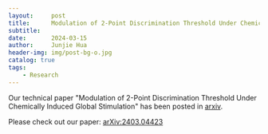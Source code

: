 ```yaml
---
layout:     post
title:      Modulation of 2-Point Discrimination Threshold Under Chemically Induced Global Stimulation
subtitle:    
date:       2024-03-15
author:     Junjie Hua
header-img: img/post-bg-o.jpg
catalog: true
tags:
    - Research
---
```


Our technical paper "Modulation of 2-Point Discrimination Threshold Under Chemically Induced Global Stimulation" has been posted in [arxiv](https://arxiv.org/abs/2403.04423).

Please check out our paper: [arXiv:2403.04423](arXiv:2403.04423)